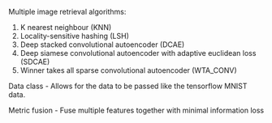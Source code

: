 Multiple image retrieval algorithms:

1. K nearest neighbour (KNN)
2. Locality-sensitive hashing (LSH)
3. Deep stacked convolutional autoencoder (DCAE)
4. Deep siamese convolutional autoencoder with adaptive euclidean loss (SDCAE)
5. Winner takes all sparse convolutional autoencoder (WTA_CONV)



Data class -  Allows for the data to be passed like the tensorflow MNIST data.

Metric fusion - Fuse multiple features together with minimal information loss
